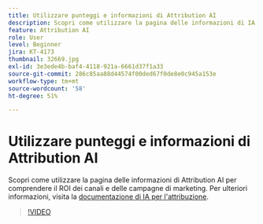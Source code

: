 ```yaml
---
title: Utilizzare punteggi e informazioni di Attribution AI
description: Scopri come utilizzare la pagina delle informazioni di IA per l’attribuzione per comprendere il ROI dei canali e delle campagne di marketing
feature: Attribution AI
role: User
level: Beginner
jira: KT-4173
thumbnail: 32669.jpg
exl-id: 3e3ede4b-baf4-4118-921a-6661d37f1a33
source-git-commit: 286c85aa88d44574f00ded67f0de8e0c945a153e
workflow-type: tm+mt
source-wordcount: '58'
ht-degree: 51%

---
```


# Utilizzare punteggi e informazioni di Attribution AI

Scopri come utilizzare la pagina delle informazioni di Attribution AI per comprendere il ROI dei canali e delle campagne di marketing. Per ulteriori informazioni, visita la [documentazione di IA per l&#39;attribuzione](https://experienceleague.adobe.com/docs/experience-platform/intelligent-services/attribution-ai/overview.html?lang=it).

>[!VIDEO](https://video.tv.adobe.com/v/32669?learn=on&enablevpops)
